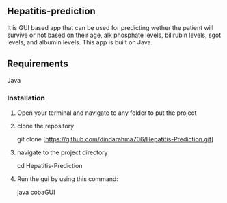 ## Hepatitis-prediction

It is GUI based app that can be used for predicting wether the patient will survive or not based on their age,
alk phosphate levels, bilirubin levels, sgot levels, and albumin levels. This app is built on Java.


## Requirements

Java

### Installation

1. Open your terminal and navigate to any folder to put the project
2. clone the repository
   
   git clone [https://github.com/dindarahma706/Hepatitis-Prediction.git]

4. navigate to the project directory
   
   cd Hepatitis-Prediction

5. Run the gui by using this command:

   java cobaGUI

